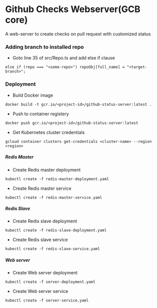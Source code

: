 # Github Checks Webserver(GCB core)

A web-server to create checks on pull request with customized status

### Adding branch to installed repo

- Goto line 35 of src/Repo.ts and add else if clause

`else if (repo === "<some-repo>") repoObj[full_name] = "<target-branch>";`

### Deployment

- Build Docker image

`docker build -t gcr.io/<project-id>/github-status-server:latest .`

- Push to container registery

`docker push gcr.io/<project-id>/github-status-server:latest`

- Get Kubernetes cluster credentials

`gcloud container clusters get-credentials <cluster-name> --region <region>`

##### Redis Master

- Create Redis master deployment

`kubectl create -f redis-master-deployment.yaml`

- Create Redis master service

`kubectl create -f redis-master-service.yaml`

##### Redis Slave

- Create Redis slave deployment

`kubectl create -f redis-slave-deployment.yaml`

- Create Redis slave service

`kubectl create -f redis-slave-service.yaml`

##### Web server

- Create Web server deployment

`kubectl create -f server-deployment.yaml`

- Create Web server service

`kubectl create -f server-service.yaml`
